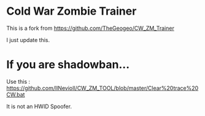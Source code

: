 # Cold War Zombie Trainer

This is a fork from https://github.com/TheGeogeo/CW_ZM_Trainer

I just update this.

# If you are shadowban...

Use this : https://github.com/IlNevioIl/CW_ZM_TOOL/blob/master/Clear%20trace%20CW.bat

It is not an HWID Spoofer.
